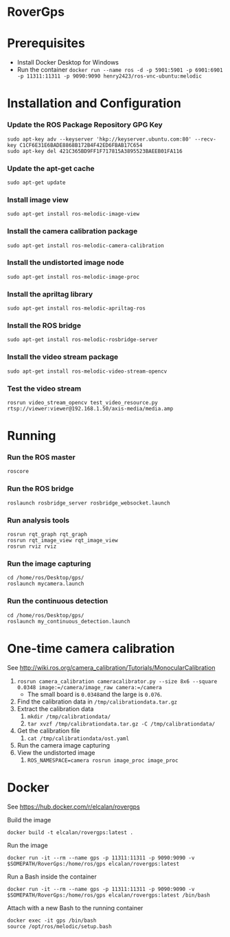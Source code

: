 # RoverGps

# Prerequisites
* Install Docker Desktop for Windows
* Run the container `docker run --name ros -d -p 5901:5901 -p 6901:6901 -p 11311:11311 -p 9090:9090 henry2423/ros-vnc-ubuntu:melodic`

# Installation and Configuration
### Update the ROS Package Repository GPG Key
```
sudo apt-key adv --keyserver 'hkp://keyserver.ubuntu.com:80' --recv-key C1CF6E31E6BADE8868B172B4F42ED6FBAB17C654
sudo apt-key del 421C365BD9FF1F717815A3895523BAEEB01FA116
```
### Update the apt-get cache
```sudo apt-get update```
### Install image view
`sudo apt-get install ros-melodic-image-view`
### Install the camera calibration package
`sudo apt-get install ros-melodic-camera-calibration`
### Install the undistorted image node
`sudo apt-get install ros-melodic-image-proc`
### Install the apriltag library
`sudo apt-get install ros-melodic-apriltag-ros`
### Install the ROS bridge
`sudo apt-get install ros-melodic-rosbridge-server`
### Install the video stream package
`sudo apt-get install ros-melodic-video-stream-opencv`
### Test the video stream
`rosrun video_stream_opencv test_video_resource.py rtsp://viewer:viewer@192.168.1.50/axis-media/media.amp`

# Running
### Run the ROS master
`roscore`
### Run the ROS bridge
`roslaunch rosbridge_server rosbridge_websocket.launch`
### Run analysis tools
`rosrun rqt_graph rqt_graph`<br/>
`rosrun rqt_image_view rqt_image_view`<br/>
`rosrun rviz rviz`
### Run the image capturing
```
cd /home/ros/Desktop/gps/
roslaunch mycamera.launch
```
### Run the continuous detection
```
cd /home/ros/Desktop/gps/
roslaunch my_continuous_detection.launch
```

# One-time camera calibration
See http://wiki.ros.org/camera_calibration/Tutorials/MonocularCalibration
1. `rosrun camera_calibration cameracalibrator.py --size 8x6 --square 0.0348 image:=/camera/image_raw camera:=/camera`
   * The small board is `0.0348`and the large is `0.076`.
1. Find the calibration data in `/tmp/calibrationdata.tar.gz`
1. Extract the calibration data
   1. `mkdir /tmp/calibrationdata/`
   1. `tar xvzf /tmp/calibrationdata.tar.gz -C /tmp/calibrationdata/`
1. Get the calibration file
   1. `cat /tmp/calibrationdata/ost.yaml`
1. Run the camera image capturing
1. View the undistorted image
   1. `ROS_NAMESPACE=camera rosrun image_proc image_proc`

# Docker
See https://hub.docker.com/r/elcalan/rovergps

Build the image
```
docker build -t elcalan/rovergps:latest .
```

Run the image
```
docker run -it --rm --name gps -p 11311:11311 -p 9090:9090 -v $SOMEPATH/RoverGps:/home/ros/gps elcalan/rovergps:latest
```

Run a Bash inside the container
```
docker run -it --rm --name gps -p 11311:11311 -p 9090:9090 -v $SOMEPATH/RoverGps:/home/ros/gps elcalan/rovergps:latest /bin/bash
```

Attach with a new Bash to the running container
```
docker exec -it gps /bin/bash
source /opt/ros/melodic/setup.bash
```

